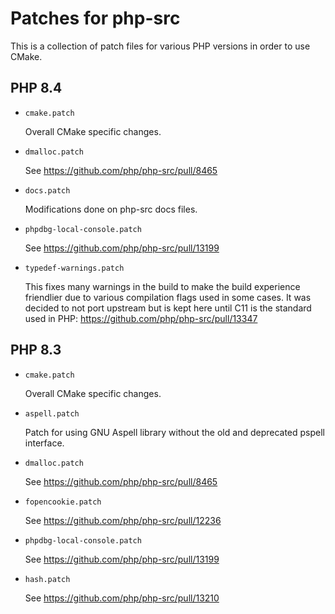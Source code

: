 # Patches for php-src

This is a collection of patch files for various PHP versions in order to use
CMake.

## PHP 8.4

* `cmake.patch`

  Overall CMake specific changes.

* `dmalloc.patch`

  See https://github.com/php/php-src/pull/8465

* `docs.patch`

  Modifications done on php-src docs files.

* `phpdbg-local-console.patch`

  See https://github.com/php/php-src/pull/13199

* `typedef-warnings.patch`

  This fixes many warnings in the build to make the build experience friendlier
  due to various compilation flags used in some cases. It was decided to not
  port upstream but is kept here until C11 is the standard used in PHP:
  https://github.com/php/php-src/pull/13347

## PHP 8.3

* `cmake.patch`

  Overall CMake specific changes.

* `aspell.patch`

  Patch for using GNU Aspell library without the old and deprecated pspell
  interface.

* `dmalloc.patch`

  See https://github.com/php/php-src/pull/8465

* `fopencookie.patch`

  See https://github.com/php/php-src/pull/12236

* `phpdbg-local-console.patch`

  See https://github.com/php/php-src/pull/13199

* `hash.patch`

  See https://github.com/php/php-src/pull/13210
